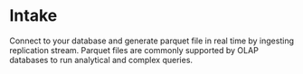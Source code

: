 # Intake

Connect to your database and generate parquet file in real time by ingesting replication stream. Parquet files are commonly supported by OLAP databases to run analytical and complex queries.